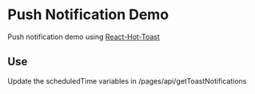# Push Notification Demo

Push notification demo using [React-Hot-Toast](https://react-hot-toast.com/docs/styling)

## Use
Update the scheduledTime variables in /pages/api/getToastNotifications